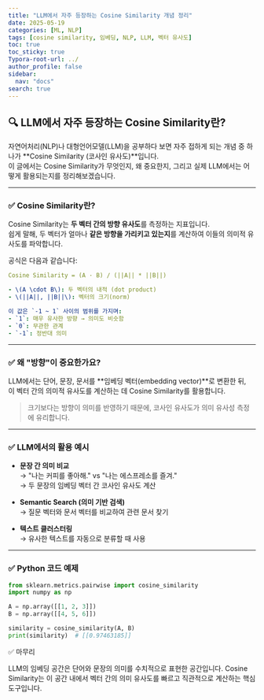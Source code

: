 ```yaml
---
title: "LLM에서 자주 등장하는 Cosine Similarity 개념 정리"
date: 2025-05-19
categories: [ML, NLP]
tags: [cosine similarity, 임베딩, NLP, LLM, 벡터 유사도]
toc: true
toc_sticky: true
Typora-root-url: ../
author_profile: false
sidebar:
  nav: "docs"
search: true
---
```


## 🔍 LLM에서 자주 등장하는 Cosine Similarity란?

자연어처리(NLP)나 대형언어모델(LLM)을 공부하다 보면 자주 접하게 되는 개념 중 하나가 **Cosine Similarity (코사인 유사도)**입니다.  
이 글에서는 Cosine Similarity가 무엇인지, 왜 중요한지, 그리고 실제 LLM에서는 어떻게 활용되는지를 정리해보겠습니다.

---

### ✅ Cosine Similarity란?

Cosine Similarity는 **두 벡터 간의 방향 유사도**를 측정하는 지표입니다.  
쉽게 말해, 두 벡터가 얼마나 **같은 방향을 가리키고 있는지**를 계산하여 이들의 의미적 유사도를 파악합니다.

공식은 다음과 같습니다:

```yaml
Cosine Similarity = (A · B) / (||A|| * ||B||)

- \(A \cdot B\): 두 벡터의 내적 (dot product)  
- \(||A||, ||B||\): 벡터의 크기(norm)

이 값은 `-1 ~ 1` 사이의 범위를 가지며:
- `1`: 매우 유사한 방향 → 의미도 비슷함
- `0`: 무관한 관계
- `-1`: 정반대 의미
```
---

### ✅ 왜 "방향"이 중요한가요?

LLM에서는 단어, 문장, 문서를 **임베딩 벡터(embedding vector)**로 변환한 뒤,  
이 벡터 간의 의미적 유사도를 계산하는 데 Cosine Similarity를 활용합니다.

> 크기보다는 방향이 의미를 반영하기 때문에, 코사인 유사도가 의미 유사성 측정에 유리합니다.

---

### ✅ LLM에서의 활용 예시

- **문장 간 의미 비교**  
  → "나는 커피를 좋아해." vs "나는 에스프레소를 즐겨."  
  → 두 문장의 임베딩 벡터 간 코사인 유사도 계산

- **Semantic Search (의미 기반 검색)**  
  → 질문 벡터와 문서 벡터를 비교하여 관련 문서 찾기

- **텍스트 클러스터링**  
  → 유사한 텍스트를 자동으로 분류할 때 사용

---

### ✅ Python 코드 예제

```python
from sklearn.metrics.pairwise import cosine_similarity
import numpy as np

A = np.array([[1, 2, 3]])
B = np.array([[4, 5, 6]])

similarity = cosine_similarity(A, B)
print(similarity)  # [[0.97463185]]
```

✅ 마무리

LLM의 임베딩 공간은 단어와 문장의 의미를 수치적으로 표현한 공간입니다.
Cosine Similarity는 이 공간 내에서 벡터 간의 의미 유사도를 빠르고 직관적으로 계산하는 핵심 도구입니다.